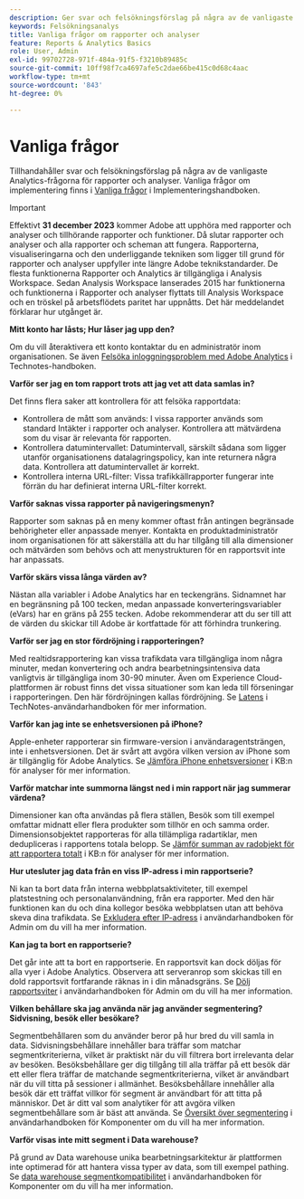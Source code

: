 ```yaml
---
description: Ger svar och felsökningsförslag på några av de vanligaste Analytics-frågorna.
keywords: Felsökningsanalys
title: Vanliga frågor om rapporter och analyser
feature: Reports & Analytics Basics
role: User, Admin
exl-id: 99702728-971f-484a-91f5-f3210b89485c
source-git-commit: 10ff98f7ca4697afe5c2dae66be415c0d68c4aac
workflow-type: tm+mt
source-wordcount: '843'
ht-degree: 0%

---
```


# Vanliga frågor

Tillhandahåller svar och felsökningsförslag på några av de vanligaste Analytics-frågorna för rapporter och analyser. Vanliga frågor om implementering finns i [Vanliga frågor](/help/implement/faq.md) i Implementeringshandboken.

>[!IMPORTANT]
>Effektivt **31 december 2023** kommer Adobe att upphöra med rapporter och analyser och tillhörande rapporter och funktioner. Då slutar rapporter och analyser och alla rapporter och scheman att fungera. Rapporterna, visualiseringarna och den underliggande tekniken som ligger till grund för rapporter och analyser uppfyller inte längre Adobe teknikstandarder. De flesta funktionerna Rapporter och Analytics är tillgängliga i Analysis Workspace. Sedan Analysis Workspace lanserades 2015 har funktionerna och funktionerna i Rapporter och analyser flyttats till Analysis Workspace och en tröskel på arbetsflödets paritet har uppnåtts. Det här meddelandet förklarar hur utgånget är.

**Mitt konto har låsts; Hur låser jag upp den?**

Om du vill återaktivera ett konto kontaktar du en administratör inom organisationen. Se även [Felsöka inloggningsproblem med Adobe Analytics](/help/technotes/troubleshoot-login.md) i Technotes-handboken.

**Varför ser jag en tom rapport trots att jag vet att data samlas in?**

Det finns flera saker att kontrollera för att felsöka rapportdata:

* Kontrollera de mått som används: I vissa rapporter används som standard Intäkter i rapporter och analyser. Kontrollera att mätvärdena som du visar är relevanta för rapporten.
* Kontrollera datumintervallet: Datumintervall, särskilt sådana som ligger utanför organisationens datalagringspolicy, kan inte returnera några data. Kontrollera att datumintervallet är korrekt.
* Kontrollera interna URL-filter: Vissa trafikkällrapporter fungerar inte förrän du har definierat interna URL-filter korrekt.

**Varför saknas vissa rapporter på navigeringsmenyn?**

Rapporter som saknas på en meny kommer oftast från antingen begränsade behörigheter eller anpassade menyer. Kontakta en produktadministratör inom organisationen för att säkerställa att du har tillgång till alla dimensioner och mätvärden som behövs och att menystrukturen för en rapportsvit inte har anpassats.

**Varför skärs vissa långa värden av?**

Nästan alla variabler i Adobe Analytics har en teckengräns. Sidnamnet har en begränsning på 100 tecken, medan anpassade konverteringsvariabler (eVars) har en gräns på 255 tecken. Adobe rekommenderar att du ser till att de värden du skickar till Adobe är kortfattade för att förhindra trunkering.

**Varför ser jag en stor fördröjning i rapporteringen?**

Med realtidsrapportering kan vissa trafikdata vara tillgängliga inom några minuter, medan konvertering och andra bearbetningsintensiva data vanligtvis är tillgängliga inom 30-90 minuter. Även om Experience Cloud-plattformen är robust finns det vissa situationer som kan leda till förseningar i rapporteringen. Den här fördröjningen kallas fördröjning. Se [Latens](/help/technotes/latency.md) i TechNotes-användarhandboken för mer information.

**Varför kan jag inte se enhetsversionen på iPhone?**

Apple-enheter rapporterar sin firmware-version i användaragentsträngen, inte i enhetsversionen. Det är svårt att avgöra vilken version av iPhone som är tillgänglig för Adobe Analytics. Se [Jämföra iPhone enhetsversioner](https://helpx.adobe.com/analytics/kb/comparing-iphone-device-versions.html) i KB:n för analyser för mer information.

**Varför matchar inte summorna längst ned i min rapport när jag summerar värdena?**

Dimensioner kan ofta användas på flera ställen, Besök som till exempel omfattar midnatt eller flera produkter som tillhör en och samma order. Dimensionsobjektet rapporteras för alla tillämpliga radartiklar, men dedupliceras i rapportens totala belopp. Se [Jämför summan av radobjekt för att rapportera totalt](https://helpx.adobe.com/analytics/kb/sum-line-items-different-from-total.html) i KB:n för analyser för mer information.

**Hur utesluter jag data från en viss IP-adress i min rapportserie?**

Ni kan ta bort data från interna webbplatsaktiviteter, till exempel platstestning och personalanvändning, från era rapporter. Med den här funktionen kan du och dina kollegor besöka webbplatsen utan att behöva skeva dina trafikdata. Se [Exkludera efter IP-adress](/help/admin/admin/exclude-ip.md) i användarhandboken för Admin om du vill ha mer information.

**Kan jag ta bort en rapportserie?**

Det går inte att ta bort en rapportserie. En rapportsvit kan dock döljas för alla vyer i Adobe Analytics. Observera att serveranrop som skickas till en dold rapportsvit fortfarande räknas in i din månadsgräns. Se [Dölj rapportsviter](/help/admin/company/c-hide-report-suites.md) i användarhandboken för Admin om du vill ha mer information.

**Vilken behållare ska jag använda när jag använder segmentering? Sidvisning, besök eller besökare?**

Segmentbehållaren som du använder beror på hur bred du vill samla in data. Sidvisningsbehållare innehåller bara träffar som matchar segmentkriterierna, vilket är praktiskt när du vill filtrera bort irrelevanta delar av besöken. Besöksbehållare ger dig tillgång till alla träffar på ett besök där ett eller flera träffar de matchande segmentkriterierna, vilket är användbart när du vill titta på sessioner i allmänhet. Besöksbehållare innehåller alla besök där ett träffat villkor för segment är användbart för att titta på människor. Det är ditt val som analytiker för att avgöra vilken segmentbehållare som är bäst att använda. Se [Översikt över segmentering](/help/components/segmentation/seg-overview.md) i användarhandboken för Komponenter om du vill ha mer information.

**Varför visas inte mitt segment i Data warehouse?**

På grund av Data warehouse unika bearbetningsarkitektur är plattformen inte optimerad för att hantera vissa typer av data, som till exempel pathing. Se [data warehouse segmentkompatibilitet](/help/components/segmentation/seg-reference/seg-compatibility.md) i användarhandboken för Komponenter om du vill ha mer information.

